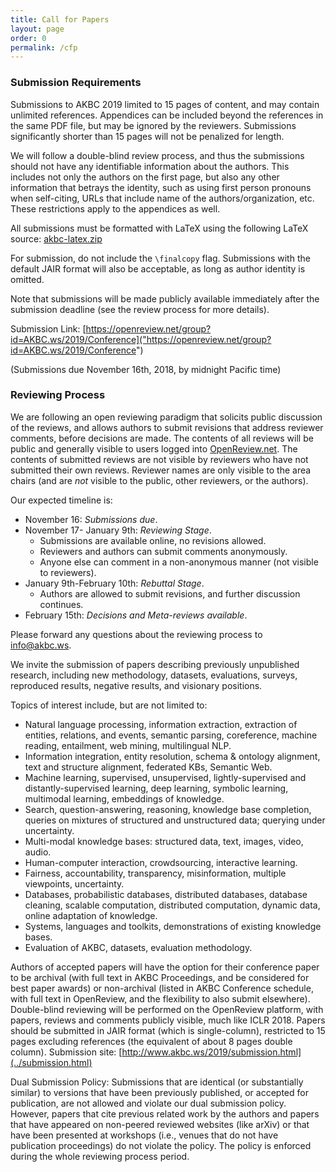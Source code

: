 ```yaml
---
title: Call for Papers
layout: page
order: 0
permalink: /cfp
---
```


### Submission Requirements

Submissions to AKBC 2019 limited to 15 pages of content, and may contain unlimited references. Appendices can be included beyond the references in the same PDF file, but may be ignored by the reviewers. Submissions significantly shorter than 15 pages will not be penalized for length.</p>

We will follow a double-blind review process, and thus the submissions should not have any identifiable information about the authors. This includes not only the authors on the first page, but also any other information that betrays the identity, such as using first person pronouns when self-citing, URLs that include name of the authors/organization, etc. These restrictions apply to the appendices as well.

All submissions must be formatted with LaTeX using the following LaTeX source: [akbc-latex.zip](http://www.akbc.ws/2019/akbc-latex.zip)

For submission, do not include the `\finalcopy` flag. Submissions with the default JAIR format will also be acceptable, as long as author identity is omitted.

Note that submissions will be made publicly available immediately after the submission deadline (see the review process for more details).

Submission Link: [https://openreview.net/group?id=AKBC.ws/2019/Conference]("https://openreview.net/group?id=AKBC.ws/2019/Conference")

(Submissions due November 16th, 2018, by midnight Pacific time)

### Reviewing Process
We are following an open reviewing paradigm that solicits public discussion of the reviews, and allows authors to submit revisions that address reviewer comments, before decisions are made.
The contents of all reviews will be public and generally visible to users logged into <a href="https://www.openreview.net">OpenReview.net</a>. The contents of submitted reviews are not visible by reviewers who have not submitted their own reviews. Reviewer names are only visible to the area chairs (and are *not* visible to the public, other reviewers, or the authors).

Our expected timeline is:
* November 16: *Submissions due*.
* November 17- January 9th: *Reviewing Stage*.
  * Submissions are available online, no revisions allowed.
  * Reviewers and authors can submit comments anonymously.
  * Anyone else can comment in a non-anonymous manner (not visible to reviewers).
* January 9th-February 10th: *Rebuttal Stage*.
  * Authors are allowed to submit revisions, and further discussion continues.
* February 15th: *Decisions and Meta-reviews available*.
  
Please forward any questions about the reviewing process to [info@akbc.ws](mailto:info@akbc.ws).

We invite the submission of papers describing previously unpublished research, including new methodology, datasets, evaluations, surveys, reproduced results, negative results, and visionary positions.

Topics of interest include, but are not limited to:
* Natural language processing, information extraction, extraction of entities, relations, and events, semantic parsing, coreference, machine reading, entailment, web mining, multilingual NLP.
* Information integration, entity resolution, schema & ontology alignment, text and structure alignment, federated KBs, Semantic Web.
* Machine learning, supervised, unsupervised, lightly-supervised and distantly-supervised learning, deep learning, symbolic learning, multimodal learning, embeddings of knowledge.
* Search, question-answering, reasoning, knowledge base completion, queries on mixtures of structured and unstructured data; querying under uncertainty.
* Multi-modal knowledge bases: structured data, text, images, video, audio.
* Human-computer interaction, crowdsourcing, interactive learning.
* Fairness, accountability, transparency, misinformation, multiple viewpoints, uncertainty.
* Databases, probabilistic databases, distributed databases, database cleaning, scalable computation, distributed computation, dynamic data, online adaptation of knowledge.
* Systems, languages and toolkits, demonstrations of existing knowledge bases.
* Evaluation of AKBC, datasets, evaluation methodology.


Authors of accepted papers will have the option for their conference paper to be archival (with full text in AKBC Proceedings, and be considered for best paper awards) or non-archival (listed in AKBC Conference schedule, with full text in OpenReview, and the flexibility to also submit elsewhere).  Double-blind reviewing will be performed on the OpenReview platform, with papers, reviews and comments publicly visible, much like ICLR 2018.
Papers should be submitted in JAIR format (which is single-column), restricted to 15 pages excluding references (the equivalent of about 8 pages double column).  Submission site: [http://www.akbc.ws/2019/submission.html](../submission.html)

Dual Submission Policy: Submissions that are identical (or substantially similar) to versions that have been previously published, or accepted for publication, are not allowed and violate our dual submission policy.  However, papers that cite previous related work by the authors and papers that have appeared on non-peered reviewed websites (like arXiv) or that have been presented at workshops (i.e., venues that do not have publication proceedings) do not violate the policy. The policy is enforced during the whole reviewing process period.
